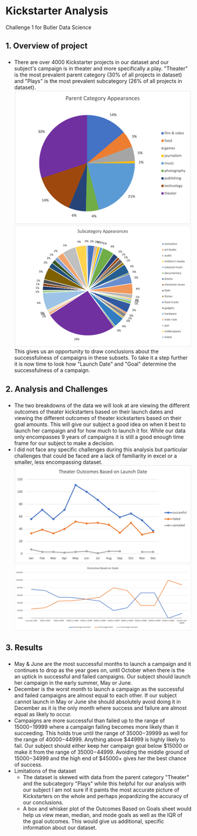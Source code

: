 # Kickstarter Analysis
Challenge 1 for Butler Data Science

## 1. Overview of project
### 
* There are over 4000 Kickstarter projects in our dataset and our subject's campaign is in theater and more specifically a play. "Theater" is the most prevalent parent category (30% of all projects in dataset) and "Plays" is the most prevalent subcategory (26% of all projects in dataset). 
![Count of Parent Category](https://github.com/coxjack/ExcelChallenge1/blob/main/AdditionalSupportingImages/ParentCategoryTotal.png)
![Count of Subcategory](https://github.com/coxjack/ExcelChallenge1/blob/main/AdditionalSupportingImages/SubcategoryTotal.png)
This gives us an opportunity to draw conclusions about the successfulness of campaigns in these subsets. To take it a step further it is now time to look how "Launch Date" and "Goal" determine the successfulness of a campaign.

## 2. Analysis and Challenges
###
* The two breakdowns of the data we will look at are viewing the different outcomes of theater kickstarters based on their launch dates and viewing the different outcomes of theater kickstarters based on their goal amounts. This will give our subject a good idea on when it best to launch her campaign and for how much to launch it for. While our data only encompasses 9 years of campaigns it is still a good enough time frame for our subject to make a decision.
* I did not face any specific challenges during this analysis but particular challenges that could be faced are a lack of familiarity in excel or a smaller, less encompassing dataset.
![Theater Outcomes by Launch Date](https://github.com/coxjack/ExcelChallenge1/blob/main/Resources/Theater_Outcomes_vs_Launch.png)
![Outcomes Based on Goals](https://github.com/coxjack/ExcelChallenge1/blob/main/Resources/Outcomes_vs_Goals.png)
## 3. Results
###
* May & June are the most successful months to launch a campaign and it continues to drop as the year goes on, until October when there is the an uptick in successful and failed campaigns. Our subject should launch her campaign in the early summer, May or June.
* December is the worst month to launch a campaign as the successful and failed campaigns are almost equal to each other. If our subject cannot launch in May or June she should absolutely avoid doing it in December as it is the only month where success and failure are almost equal as likely to occur.
* Campaigns are more successful than failed up to the range of $15000-$19999 where a campaign failing becomes more likely than it succeeding. This holds true until the range of $35000-$39999 as well for the range of $40000-$44999. Anything above $44999 is highly likely to fail. Our subject should either keep her campaign goal below $15000 or make it from the range of $35000-$44999. Avoiding the middle ground of $15000-$34999 and the high end of $45000+ gives her the best chance of success.
* Limitations of the dataset
  - The dataset is skewed with data from the parent category "Theater" and the subcategory "Plays" while this helpful for our analysis with our subject I am not sure if it paints the most accurate picture of Kickstarters on the whole and perhaps jeopardizing the accuracy of our conclusions. 
  - A box and whisker plot of the Outcomes Based on Goals sheet would help us view mean, median, and mode goals as well as the IQR of the goal outcomes. This would give us additional, specific information about our dataset.




